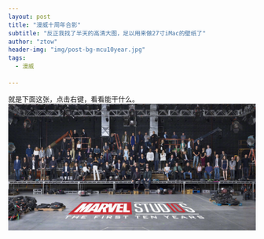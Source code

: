 ```yaml
---
layout: post
title: "漫威十周年合影"
subtitle: "反正我找了半天的高清大图，足以用来做27寸iMac的壁纸了"
author: "ztow"
header-img: "img/post-bg-mcu10year.jpg"
tags:
  - 漫威

---
```


就是下面这张，点击右键，看看能干什么。
![漫威十年海报][image-1]


[image-1]:	/img/post-img-mcu10year.jpg